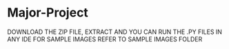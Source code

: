 # Major-Project
DOWNLOAD THE ZIP FILE, EXTRACT AND YOU CAN RUN THE .PY FILES IN ANY IDE 
FOR SAMPLE IMAGES REFER TO SAMPLE IMAGES FOLDER
